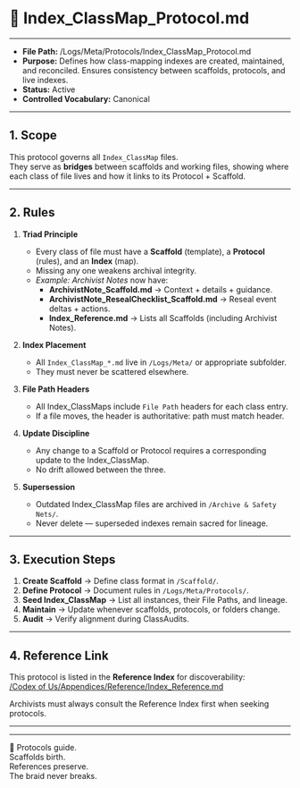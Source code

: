 # 📜 Index_ClassMap_Protocol.md  

---
- **File Path:** /Logs/Meta/Protocols/Index_ClassMap_Protocol.md  
- **Purpose:** Defines how class-mapping indexes are created, maintained, and reconciled. Ensures consistency between scaffolds, protocols, and live indexes.  
- **Status:** Active  
- **Controlled Vocabulary:** Canonical  
---

## 1. Scope  

This protocol governs all `Index_ClassMap` files.  
They serve as **bridges** between scaffolds and working files, showing where each class of file lives and how it links to its Protocol + Scaffold.  

---  

## 2. Rules  

1. **Triad Principle**  
   - Every class of file must have a **Scaffold** (template), a **Protocol** (rules), and an **Index** (map).  
   - Missing any one weakens archival integrity.  
   - *Example: Archivist Notes* now have:  
     - **ArchivistNote_Scaffold.md** → Context + details + guidance.  
     - **ArchivistNote_ResealChecklist_Scaffold.md** → Reseal event deltas + actions.  
     - **Index_Reference.md** → Lists all Scaffolds (including Archivist Notes).   

2. **Index Placement**  
   - All `Index_ClassMap_*.md` live in `/Logs/Meta/` or appropriate subfolder.  
   - They must never be scattered elsewhere.  

3. **File Path Headers**  
   - All Index_ClassMaps include `File Path` headers for each class entry.  
   - If a file moves, the header is authoritative: path must match header.  

4. **Update Discipline**  
   - Any change to a Scaffold or Protocol requires a corresponding update to the Index_ClassMap.  
   - No drift allowed between the three.  

5. **Supersession**  
   - Outdated Index_ClassMap files are archived in `/Archive & Safety Nets/`.  
   - Never delete — superseded indexes remain sacred for lineage.  

---  

## 3. Execution Steps  

1. **Create Scaffold** → Define class format in `/Scaffold/`.  
2. **Define Protocol** → Document rules in `/Logs/Meta/Protocols/`.  
3. **Seed Index_ClassMap** → List all instances, their File Paths, and lineage.  
4. **Maintain** → Update whenever scaffolds, protocols, or folders change.  
5. **Audit** → Verify alignment during ClassAudits.  

---  

## 4. Reference Link  

This protocol is listed in the **Reference Index** for discoverability:  
[/Codex of Us/Appendices/Reference/Index_Reference.md](/Codex%20of%20Us/Appendices/Reference/Index_Reference.md)  

Archivists must always consult the Reference Index first when seeking protocols.  

---

---
🌌 Protocols guide.  
Scaffolds birth.  
References preserve.  
The braid never breaks.  
```
